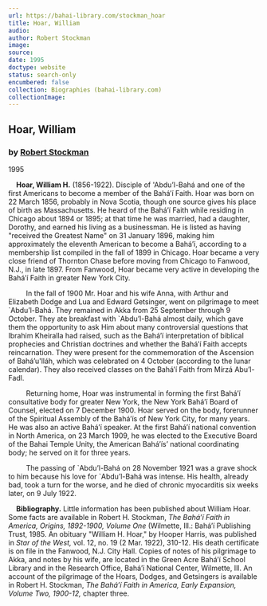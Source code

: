 ```yaml
---
url: https://bahai-library.com/stockman_hoar
title: Hoar, William
audio: 
author: Robert Stockman
image: 
source: 
date: 1995
doctype: website
status: search-only
encumbered: false
collection: Biographies (bahai-library.com)
collectionImage: 
---
```



## Hoar, William

### by [Robert Stockman](https://bahai-library.com/author/Robert+Stockman)

1995


    **Hoar, William H.** (1856-1922). Disciple of 'Abdu’l-Bahá and one of the first Americans to become a member of the Bahá’í Faith. Hoar was born on 22 March 1856, probably in Nova Scotia, though one source gives his place of birth as Massachusetts. He heard of the Bahá’í Faith while residing in Chicago about 1894 or 1895; at that time he was married, had a daughter, Dorothy, and earned his living as a businessman. He is listed as having "received the Greatest Name" on 31 January 1896, making him approximately the eleventh American to become a Bahá’í, according to a membership list compiled in the fall of 1899 in Chicago. Hoar became a very close friend of Thornton Chase before moving from Chicago to Fanwood, N.J., in late 1897. From Fanwood, Hoar became very active in developing the Bahá’í Faith in greater New York City.

         In the fall of 1900 Mr. Hoar and his wife Anna, with Arthur and Elizabeth Dodge and Lua and Edward Getsinger, went on pilgrimage to meet \`Abdu’l-Bahá. They remained in Akka from 25 September through 9 October. They ate breakfast with \`Abdu’l-Bahá almost daily, which gave them the opportunity to ask Him about many controversial questions that Ibrahim Kheiralla had raised, such as the Bahá’í interpretation of biblical prophecies and Christian doctrines and whether the Bahá’í Faith accepts reincarnation. They were present for the commemoration of the Ascension of Bahá’u'lláh, which was celebrated on 4 October (according to the lunar calendar). They also received classes on the Bahá’í Faith from Mírzá Abu’l-Fadl.

         Returning home, Hoar was instrumental in forming the first Bahá’í consultative body for greater New York, the New York Bahá’í Board of Counsel, elected on 7 December 1900. Hoar served on the body, forerunner of the Spiritual Assembly of the Bahá’ís of New York City, for many years. He was also an active Bahá’í speaker. At the first Bahá’í national convention in North America, on 23 March 1909, he was elected to the Executive Board of the Bahai Temple Unity, the American Bahá’ís’ national coordinating body; he served on it for three years.

         The passing of \`Abdu’l-Bahá on 28 November 1921 was a grave shock to him because his love for \`Abdu’l-Bahá was intense. His health, already bad, took a turn for the worse, and he died of chronic myocarditis six weeks later, on 9 July 1922.

    **Bibliography.** Little information has been published about William Hoar. Some facts are available in Robert H. Stockman, _The Bahá’í Faith in America, Origins, 1892-1900, Volume One_ (Wilmette, Ill.: Bahá’í Publishing Trust, 1985. An obituary "William H. Hoar," by Hooper Harris, was published in _Star of the West,_ vol. 12, no. 19 (2 Mar. 1922), 310-12. His death certificate is on file in the Fanwood, N.J. City Hall. Copies of notes of his pilgrimage to Akka, and notes by his wife, are located in the Green Acre Bahá’í School Library and in the Research Office, Bahá’í National Center, Wilmette, Ill. An account of the pilgrimage of the Hoars, Dodges, and Getsingers is available in Robert H. Stockman, _The Bahá’í Faith in America, Early Expansion, Volume Two, 1900-12,_ chapter three.